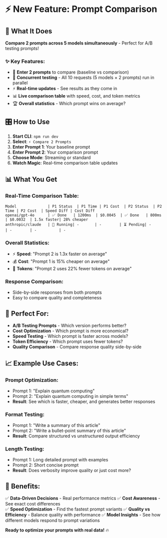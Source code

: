 # ⚡ New Feature: Prompt Comparison

## 🎯 What It Does

**Compare 2 prompts across 5 models simultaneously** - Perfect for A/B testing prompts!

### ✨ Key Features:
- 📝 **Enter 2 prompts** to compare (baseline vs comparison)
- 🚀 **Concurrent testing** - All 10 requests (5 models × 2 prompts) run in parallel
- ⚡ **Real-time updates** - See results as they come in
- 📊 **Live comparison table** with speed, cost, and token metrics
- 🏆 **Overall statistics** - Which prompt wins on average?

## 🎛️ How to Use

1. **Start CLI**: `npm run dev`
2. **Select**: `⚡ Compare 2 Prompts`
3. **Enter Prompt 1**: Your baseline prompt
4. **Enter Prompt 2**: Your comparison prompt  
5. **Choose Mode**: Streaming or standard
6. **Watch Magic**: Real-time comparison table updates

## 📊 What You Get

### **Real-Time Comparison Table:**
```
Model              | P1 Status  | P1 Time | P1 Cost  | P2 Status  | P2 Time | P2 Cost  | Speed Diff | Cost Diff
openai/gpt-4o      | ✅ Done   | 1200ms  | $0.0045  | ✅ Done   | 800ms   | $0.0032  | 1.5x faster| 28% cheaper
anthropic/claude   | 🔄 Running| -       | -        | ⏳ Pending| -       | -        | -          | -
```

### **Overall Statistics:**
- ⚡ **Speed**: "Prompt 2 is 1.3x faster on average"
- 💰 **Cost**: "Prompt 1 is 15% cheaper on average"  
- 🎯 **Tokens**: "Prompt 2 uses 22% fewer tokens on average"

### **Response Comparison:**
- Side-by-side responses from both prompts
- Easy to compare quality and completeness

## 🚀 Perfect For:

- **A/B Testing Prompts** - Which version performs better?
- **Cost Optimization** - Which prompt is more economical?
- **Speed Testing** - Which prompt is faster across models?
- **Token Efficiency** - Which prompt uses fewer tokens?
- **Quality Comparison** - Compare response quality side-by-side

## 📈 Example Use Cases:

### **Prompt Optimization:**
- Prompt 1: "Explain quantum computing"
- Prompt 2: "Explain quantum computing in simple terms"
- **Result**: See which is faster, cheaper, and generates better responses

### **Format Testing:**
- Prompt 1: "Write a summary of this article"
- Prompt 2: "Write a bullet-point summary of this article"
- **Result**: Compare structured vs unstructured output efficiency

### **Length Testing:**
- Prompt 1: Long detailed prompt with examples
- Prompt 2: Short concise prompt
- **Result**: Does verbosity improve quality or just cost more?

## 🎯 Benefits:

✅ **Data-Driven Decisions** - Real performance metrics
✅ **Cost Awareness** - See exact cost differences  
✅ **Speed Optimization** - Find the fastest prompt variants
✅ **Quality vs Efficiency** - Balance quality with performance
✅ **Model Insights** - See how different models respond to prompt variations

**Ready to optimize your prompts with real data!** 🔥
